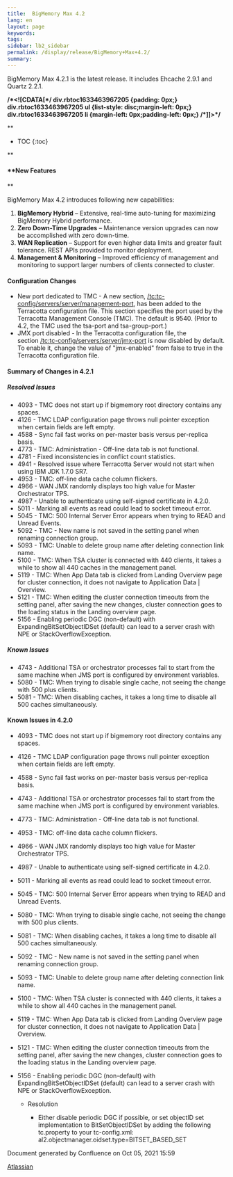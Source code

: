 ```yaml
---
title:  BigMemory Max 4.2  
lang: en
layout: page
keywords:
tags:
sidebar: lb2_sidebar
permalink: /display/release/BigMemory+Max+4.2/
summary:
---
```


BigMemory Max 4.2.1 is the latest release. It includes Ehcache 2.9.1 and Quartz 2.2.1.

**/\*<!\[CDATA\[\*/ div.rbtoc1633463967205 {padding: 0px;} div.rbtoc1633463967205 ul {list-style: disc;margin-left: 0px;} div.rbtoc1633463967205 li {margin-left: 0px;padding-left: 0px;} /\*\]\]>\*/**

**

* TOC
{:toc}

**

#### **New Features  
**

BigMemory Max 4.2 introduces following new capabilities:

1.  **BigMemory Hybrid** – Extensive, real-time auto-tuning for maximizing BigMemory Hybrid performance.
2.  **Zero Down-Time Upgrades** – Maintenance version upgrades can now be accomplished with zero down-time.
3.  **WAN Replication** – Support for even higher data limits and greater fault tolerance. REST APIs provided to monitor deployment.
4.  **Management & Monitoring** – Improved efficiency of management and monitoring to support larger numbers of clients connected to cluster.

#### Configuration Changes

*   New port dedicated to TMC - A new section, [/tc:tc-config/servers/server/management-port](http://terracotta-org.terracotta.eur.ad.sag/generated/4.2.0/html/bmm-all/BigMemory_Max_Documentation_Set/re-tconfig_servers_parameters_11#wwconnect_header "/tc:tc-config/servers/server/management-port"), has been added to the Terracotta configuration file. This section specifies the port used by the Terracotta Management Console (TMC). The default is 9540. (Prior to 4.2, the TMC used the tsa-port and tsa-group-port.)
*   JMX port disabled - In the Terracotta configuration file, the section [/tc:tc-config/servers/server/jmx-port](http://terracotta-org.terracotta.eur.ad.sag/generated/4.2.0/html/bmm-all/BigMemory_Max_Documentation_Set/re-tconfig_servers_parameters_9#wwconnect_header "/tc:tc-config/servers/server/jmx-port") is now disabled by default. To enable it, change the value of "jmx-enabled" from false to true in the Terracotta configuration file.

#### Summary of Changes in 4.2.1

##### Resolved Issues

*   4093 - TMC does not start up if bigmemory root directory contains any spaces.
*   4126 - TMC LDAP configuration page throws null pointer exception when certain fields are left empty.
*   4588 - Sync fail fast works on per-master basis versus per-replica basis.
*   4773 - TMC: Administration - Off-line data tab is not functional.
*   4781 - Fixed inconsistencies in conflict count statistics.
*   4941 - Resolved issue where Terracotta Server would not start when using IBM JDK 1.7.0 SR7.
*   4953 - TMC: off-line data cache column flickers.
*   4966 - WAN JMX randomly displays too high value for Master Orchestrator TPS.
*   4987 - Unable to authenticate using self-signed certificate in 4.2.0.
*   5011 - Marking all events as read could lead to socket timeout error.
*   5045 - TMC: 500 Internal Server Error appears when trying to READ and Unread Events.
*   5092 - TMC - New name is not saved in the setting panel when renaming connection group.
*   5093 - TMC: Unable to delete group name after deleting connection link name.
*   5100 - TMC: When TSA cluster is connected with 440 clients, it takes a while to show all 440 caches in the management panel.
*   5119 - TMC: When App Data tab is clicked from Landing Overview page for cluster connection, it does not navigate to Application Data | Overview.
*   5121 - TMC: When editing the cluster connection timeouts from the setting panel, after saving the new changes, cluster connection goes to the loading status in the Landing overview page.
*   5156 - Enabling periodic DGC (non-default) with ExpandingBitSetObjectIDSet (default) can lead to a server crash with NPE or StackOverflowException.

##### Known Issues  

*   4743 - Additional TSA or orchestrator processes fail to start from the same machine when JMS port is configured by environment variables.
*   5080 - TMC: When trying to disable single cache, not seeing the change with 500 plus clients.
*   5081 - TMC: When disabling caches, it takes a long time to disable all 500 caches simultaneously.

#### Known Issues in 4.2.0

*   4093 - TMC does not start up if bigmemory root directory contains any spaces.
*   4126 - TMC LDAP configuration page throws null pointer exception when certain fields are left empty.
*   4588 - Sync fail fast works on per-master basis versus per-replica basis.
*   4743 - Additional TSA or orchestrator processes fail to start from the same machine when JMS port is configured by environment variables.  
    
*   4773 - TMC: Administration - Off-line data tab is not functional.
*   4953 - TMC: off-line data cache column flickers.
*   4966 - WAN JMX randomly displays too high value for Master Orchestrator TPS.
*   4987 - Unable to authenticate using self-signed certificate in 4.2.0.
*   5011 - Marking all events as read could lead to socket timeout error.
*   5045 - TMC: 500 Internal Server Error appears when trying to READ and Unread Events.
*   5080 - TMC: When trying to disable single cache, not seeing the change with 500 plus clients.
*   5081 - TMC: When disabling caches, it takes a long time to disable all 500 caches simultaneously.
*   5092 - TMC - New name is not saved in the setting panel when renaming connection group.
*   5093 - TMC: Unable to delete group name after deleting connection link name.
*   5100 - TMC: When TSA cluster is connected with 440 clients, it takes a while to show all 440 caches in the management panel.
*   5119 - TMC: When App Data tab is clicked from Landing Overview page for cluster connection, it does not navigate to Application Data | Overview.
*   5121 - TMC: When editing the cluster connection timeouts from the setting panel, after saving the new changes, cluster connection goes to the loading status in the Landing overview page.
*   5156 - Enabling periodic DGC (non-default) with ExpandingBitSetObjectIDSet (default) can lead to a server crash with NPE or StackOverflowException.
    
    *   Resolution
        
        *   Either disable periodic DGC if possible, or set objectID set implementation to BitSetObjectIDSet by adding the following tc.property to your tc-config.xml:  
            al2.objectmanager.oidset.type=BITSET\_BASED\_SET
            
              
              
            

Document generated by Confluence on Oct 05, 2021 15:59

[Atlassian](http://www.atlassian.com/)
